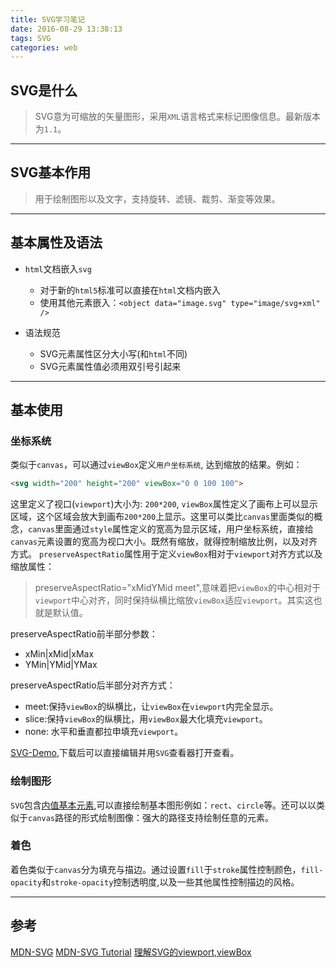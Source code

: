 ```yaml
---
title: SVG学习笔记
date: 2016-08-29 13:38:13
tags: SVG
categories: web
---
```


## SVG是什么

>SVG意为可缩放的矢量图形，采用`XML`语言格式来标记图像信息。最新版本为`1.1`。

---

## SVG基本作用

> 用于绘制图形以及文字，支持旋转、滤镜、裁剪、渐变等效果。

---

## 基本属性及语法

- `html`文档嵌入`svg`
  - 对于新的`html5`标准可以直接在`html`文档内嵌入
  - 使用其他元素嵌入：`<object data="image.svg" type="image/svg+xml" />`

- 语法规范
  - SVG元素属性区分大小写(和`html`不同)
  - SVG元素属性值必须用双引号引起来

---

## 基本使用

### 坐标系统

  类似于`canvas`，可以通过`viewBox`定义`用户坐标系统`, 达到缩放的结果。例如：

  ``` html
  <svg width="200" height="200" viewBox="0 0 100 100">
  ```
  这里定义了视口(`viewport`)大小为: `200*200`, `viewBox`属性定义了画布上可以显示区域，这个区域会放大到画布`200*200`上显示。这里可以类比`canvas`里面类似的概念，`canvas`里面通过`style`属性定义的宽高为显示区域，用户坐标系统，直接给`canvas`元素设置的宽高为视口大小。既然有缩放，就得控制缩放比例，以及对齐方式。
  `preserveAspectRatio`属性用于定义`viewBox`相对于`viewport`对齐方式以及缩放属性：
  >preserveAspectRatio="xMidYMid meet",意味着把`viewBox`的中心相对于`viewport`中心对齐，同时保持纵横比缩放`viewBox`适应`viewport`。其实这也就是默认值。
  
  preserveAspectRatio前半部分参数：
  - xMin|xMid|xMax
  - YMin|YMid|YMax

  preserveAspectRatio后半部分对齐方式：
  - meet:保持`viewBox`的纵横比，让`viewBox`在`viewport`内完全显示。
  - slice:保持`viewBox`的纵横比，用`viewBox`最大化填充`viewport`。
  - none: 水平和垂直都拉申填充`viewport`。

  [SVG-Demo](git@github.com:Luncher/svg-demo.git),下载后可以直接编辑并用`SVG`查看器打开查看。

### 绘制图形
  
  `SVG`包含[内值基本元素](https://developer.mozilla.org/en-US/docs/Web/SVG/Element),可以直接绘制基本图形例如：`rect`、`circle`等。还可以以类似于`canvas`路径的形式绘制图像：强大的路径支持绘制任意的元素。

### 着色

  着色类似于`canvas`分为填充与描边。通过设置`fill`于`stroke`属性控制颜色，`fill-opacity`和`stroke-opacity`控制透明度,以及一些其他属性控制描边的风格。

---

## 参考

[MDN-SVG](https://developer.mozilla.org/en-US/docs/Web/SVG)
[MDN-SVG Tutorial](https://developer.mozilla.org/zh-CN/docs/Web/SVG/Tutorial)
[理解SVG的viewport,viewBox](http://www.zhangxinxu.com/wordpress/2014/08/svg-viewport-viewbox-preserveaspectratio/)